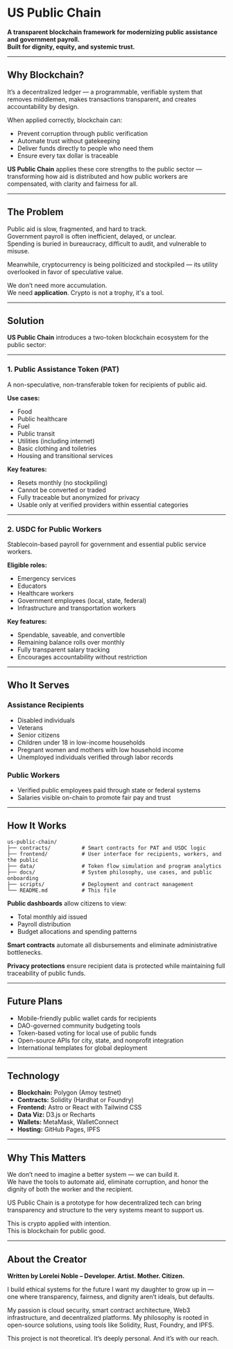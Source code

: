 # US Public Chain

**A transparent blockchain framework for modernizing public assistance and government payroll.  
Built for dignity, equity, and systemic trust.**

---

## Why Blockchain?

It’s a decentralized ledger — a programmable, verifiable system that removes middlemen, makes transactions transparent, and creates accountability by design.

When applied correctly, blockchain can:
- Prevent corruption through public verification
- Automate trust without gatekeeping
- Deliver funds directly to people who need them
- Ensure every tax dollar is traceable

**US Public Chain** applies these core strengths to the public sector — transforming how aid is distributed and how public workers are compensated, with clarity and fairness for all.

---

## The Problem

Public aid is slow, fragmented, and hard to track.  
Government payroll is often inefficient, delayed, or unclear.  
Spending is buried in bureaucracy, difficult to audit, and vulnerable to misuse.  

Meanwhile, cryptocurrency is being politicized and stockpiled — its utility overlooked in favor of speculative value.

We don’t need more accumulation.  
We need **application**.
Crypto is not a trophy, it's a tool. 

---

## Solution

**US Public Chain** introduces a two-token blockchain ecosystem for the public sector:

---

### 1. Public Assistance Token (PAT)

A non-speculative, non-transferable token for recipients of public aid.

**Use cases:**
- Food
- Public healthcare
- Fuel
- Public transit
- Utilities (including internet)
- Basic clothing and toiletries
- Housing and transitional services

**Key features:**
- Resets monthly (no stockpiling)
- Cannot be converted or traded
- Fully traceable but anonymized for privacy
- Usable only at verified providers within essential categories

---

### 2. USDC for Public Workers

Stablecoin-based payroll for government and essential public service workers.

**Eligible roles:**
- Emergency services
- Educators
- Healthcare workers
- Government employees (local, state, federal)
- Infrastructure and transportation workers

**Key features:**
- Spendable, saveable, and convertible
- Remaining balance rolls over monthly
- Fully transparent salary tracking
- Encourages accountability without restriction

---

## Who It Serves

### Assistance Recipients
- Disabled individuals
- Veterans
- Senior citizens
- Children under 18 in low-income households
- Pregnant women and mothers with low household income
- Unemployed individuals verified through labor records

### Public Workers
- Verified public employees paid through state or federal systems
- Salaries visible on-chain to promote fair pay and trust

---

## How It Works

```
us-public-chain/
├── contracts/          # Smart contracts for PAT and USDC logic
├── frontend/           # User interface for recipients, workers, and the public
├── data/               # Token flow simulation and program analytics
├── docs/               # System philosophy, use cases, and public onboarding
├── scripts/            # Deployment and contract management
└── README.md           # This file
```
**Public dashboards** allow citizens to view:
- Total monthly aid issued
- Payroll distribution
- Budget allocations and spending patterns

**Smart contracts** automate all disbursements and eliminate administrative bottlenecks.

**Privacy protections** ensure recipient data is protected while maintaining full traceability of public funds.

---

## Future Plans

- Mobile-friendly public wallet cards for recipients  
- DAO-governed community budgeting tools  
- Token-based voting for local use of public funds  
- Open-source APIs for city, state, and nonprofit integration  
- International templates for global deployment

---

## Technology

- **Blockchain:** Polygon (Amoy testnet)
- **Contracts:** Solidity (Hardhat or Foundry)
- **Frontend:** Astro or React with Tailwind CSS
- **Data Viz:** D3.js or Recharts
- **Wallets:** MetaMask, WalletConnect
- **Hosting:** GitHub Pages, IPFS

---

## Why This Matters

We don’t need to imagine a better system — we can build it.  
We have the tools to automate aid, eliminate corruption, and honor the dignity of both the worker and the recipient.

US Public Chain is a prototype for how decentralized tech can bring transparency and structure to the very systems meant to support us.

This is crypto applied with intention.  
This is blockchain for public good.

---

## About the Creator

**Written by Lorelei Noble – Developer. Artist. Mother. Citizen.**

I build ethical systems for the future I want my daughter to grow up in — one where transparency, fairness, and dignity aren’t ideals, but defaults.

My passion is cloud security, smart contract architecture, Web3 infrastructure, and decentralized platforms. My philosophy is rooted in open-source solutions,  using tools like Solidity, Rust, Foundry, and IPFS.

This project is not theoretical. It’s deeply personal. And it’s with our reach.

